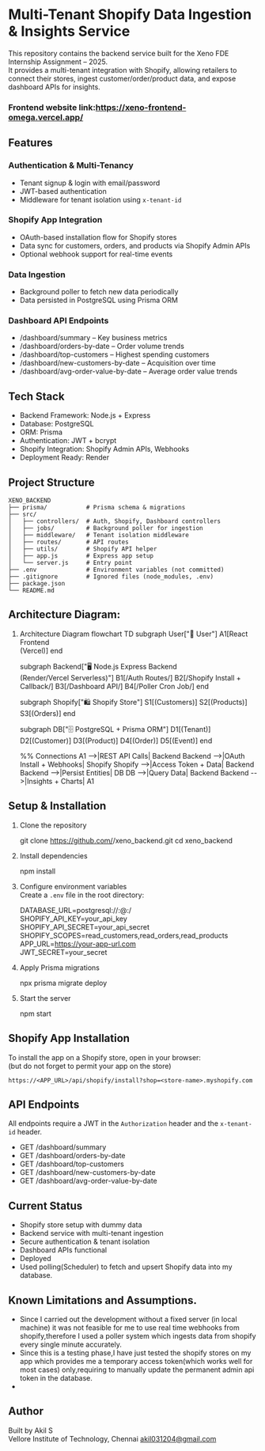 # Multi-Tenant Shopify Data Ingestion & Insights Service

This repository contains the backend service built for the Xeno FDE Internship Assignment – 2025.  
It provides a multi-tenant integration with Shopify, allowing retailers to connect their stores, ingest customer/order/product data, and expose dashboard APIs for insights.  
### Frontend website link:https://xeno-frontend-omega.vercel.app/

## Features

### Authentication & Multi-Tenancy
- Tenant signup & login with email/password  
- JWT-based authentication  
- Middleware for tenant isolation using `x-tenant-id`  

### Shopify App Integration
- OAuth-based installation flow for Shopify stores  
- Data sync for customers, orders, and products via Shopify Admin APIs  
- Optional webhook support for real-time events  

### Data Ingestion
- Background poller to fetch new data periodically  
- Data persisted in PostgreSQL using Prisma ORM  

### Dashboard API Endpoints
- /dashboard/summary – Key business metrics  
- /dashboard/orders-by-date – Order volume trends  
- /dashboard/top-customers – Highest spending customers  
- /dashboard/new-customers-by-date – Acquisition over time  
- /dashboard/avg-order-value-by-date – Average order value trends  

## Tech Stack

- Backend Framework: Node.js + Express  
- Database: PostgreSQL  
- ORM: Prisma  
- Authentication: JWT + bcrypt  
- Shopify Integration: Shopify Admin APIs, Webhooks  
- Deployment Ready: Render 

## Project Structure

```
XENO_BACKEND
├── prisma/           # Prisma schema & migrations
├── src/
│   ├── controllers/  # Auth, Shopify, Dashboard controllers
│   ├── jobs/         # Background poller for ingestion
│   ├── middleware/   # Tenant isolation middleware
│   ├── routes/       # API routes
│   ├── utils/        # Shopify API helper
│   ├── app.js        # Express app setup
│   └── server.js     # Entry point
├── .env              # Environment variables (not committed)
├── .gitignore        # Ignored files (node_modules, .env)
├── package.json
└── README.md
```
## Architecture Diagram:
1. Architecture Diagram
flowchart TD
    subgraph User["👤 User"]
        A1[React Frontend<br>(Vercel)]
    end

    subgraph Backend["🖥️ Node.js Express Backend<br>(Render/Vercel Serverless)"]
        B1[/Auth Routes/]
        B2[/Shopify Install + Callback/]
        B3[/Dashboard API/]
        B4[/Poller Cron Job/]
    end

    subgraph Shopify["🛍️ Shopify Store"]
        S1[(Customers)]
        S2[(Products)]
        S3[(Orders)]
    end

    subgraph DB["🗄️ PostgreSQL + Prisma ORM"]
        D1[(Tenant)]
        D2[(Customer)]
        D3[(Product)]
        D4[(Order)]
        D5[(Event)]
    end

    %% Connections
    A1 -->|REST API Calls| Backend
    Backend -->|OAuth Install + Webhooks| Shopify
    Shopify -->|Access Token + Data| Backend
    Backend -->|Persist Entities| DB
    DB -->|Query Data| Backend
    Backend -->|Insights + Charts| A1
## Setup & Installation

1. Clone the repository  

   git clone https://github.com/<your-username>/xeno_backend.git
   cd xeno_backend
 

2. Install dependencies  

   npm install


3. Configure environment variables  
   Create a `.env` file in the root directory:  

   DATABASE_URL=postgresql://<user>:<password>@<host>:<port>/<db>  
   SHOPIFY_API_KEY=your_api_key  
   SHOPIFY_API_SECRET=your_api_secret  
   SHOPIFY_SCOPES=read_customers,read_orders,read_products  
   APP_URL=https://your-app-url.com  
   JWT_SECRET=your_secret  


4. Apply Prisma migrations  

   npx prisma migrate deploy


5. Start the server  

   npm start


## Shopify App Installation

To install the app on a Shopify store, open in your browser:  
(but do not forget to permit your app on the store)
```
https://<APP_URL>/api/shopify/install?shop=<store-name>.myshopify.com
```

## API Endpoints

All endpoints require a JWT in the `Authorization` header and the `x-tenant-id` header.  

- GET /dashboard/summary  
- GET /dashboard/orders-by-date  
- GET /dashboard/top-customers  
- GET /dashboard/new-customers-by-date  
- GET /dashboard/avg-order-value-by-date  

## Current Status  

- Shopify store setup with dummy data  
- Backend service with multi-tenant ingestion  
- Secure authentication & tenant isolation  
- Dashboard APIs functional  
- Deployed
- Used polling(Scheduler) to fetch and upsert Shopify data into my database.
## Known Limitations and Assumptions.
- Since I carried out the development without a fixed server (in local machine) it was not feasible for me to use real time webhooks from shopify,therefore I used a poller system which ingests data from shopify every single minute accurately.
- Since this is a testing phase,I have just tested the shopify stores on my app which provides me a temporary access token(which works well for most cases) only,requiring to manually update the permanent admin api token in the database.
- 

## Author  

Built by Akil S  
Vellore Institute of Technology, Chennai
akil031204@gmail.com
